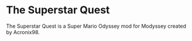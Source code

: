 # The Superstar Quest
The Superstar Quest is a Super Mario Odyssey mod for Modyssey created by Acronix98.
